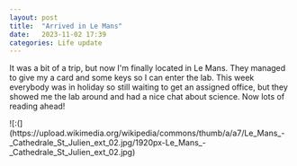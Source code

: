 ```yaml
---
layout: post
title:  "Arrived in Le Mans"
date:   2023-11-02 17:39
categories: Life update
---
```


<p>
It was a bit of a trip, but now I'm finally located in Le Mans. They managed to give my a card and some keys so I can enter the lab. This week everybody was in holiday so still waiting to get an assigned office, but they showed me the lab around and had a nice chat about science. Now lots of reading ahead!
</p>
![:(](https://upload.wikimedia.org/wikipedia/commons/thumb/a/a7/Le_Mans_-_Cathedrale_St_Julien_ext_02.jpg/1920px-Le_Mans_-_Cathedrale_St_Julien_ext_02.jpg)

